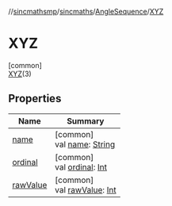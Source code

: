 //[sincmathsmp](../../../../index.md)/[sincmaths](../../index.md)/[AngleSequence](../index.md)/[XYZ](index.md)

# XYZ

[common]\
[XYZ](index.md)(3)

## Properties

| Name | Summary |
|---|---|
| [name](../-z-y-x/index.md#-372974862%2FProperties%2F345188675) | [common]<br>val [name](../-z-y-x/index.md#-372974862%2FProperties%2F345188675): [String](https://kotlinlang.org/api/latest/jvm/stdlib/kotlin/-string/index.html) |
| [ordinal](../-z-y-x/index.md#-739389684%2FProperties%2F345188675) | [common]<br>val [ordinal](../-z-y-x/index.md#-739389684%2FProperties%2F345188675): [Int](https://kotlinlang.org/api/latest/jvm/stdlib/kotlin/-int/index.html) |
| [rawValue](../raw-value.md) | [common]<br>val [rawValue](../raw-value.md): [Int](https://kotlinlang.org/api/latest/jvm/stdlib/kotlin/-int/index.html) |

